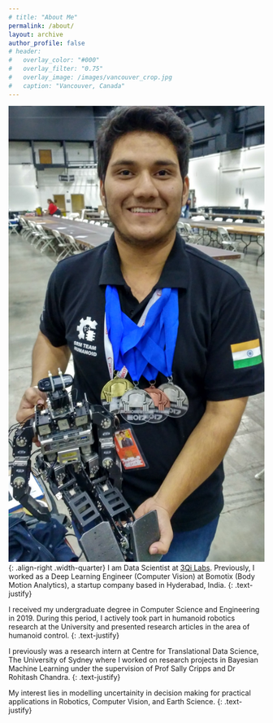 ```yaml
---
# title: "About Me"
permalink: /about/
layout: archive
author_profile: false
# header:
#   overlay_color: "#000"
#   overlay_filter: "0.75"
#   overlay_image: /images/vancouver_crop.jpg
#   caption: "Vancouver, Canada"
---
```



![demo](/images/awards/Robogames17_2.jpg){: .align-right .width-quarter}
I am Data Scientist at [3Qi Labs](http://www.3qilabs.com/). Previously, I worked as a Deep Learning Engineer (Computer Vision) at Bomotix (Body Motion Analytics), a startup company based in Hyderabad, India.
{: .text-justify}

I received my undergraduate degree in Computer Science and Engineering in 2019. During this period, I actively took part in humanoid robotics research at the University and presented research articles in the area of humanoid control.
{: .text-justify}

I previously was a research intern at Centre for Translational Data Science, The University of Sydney where I worked on research projects in Bayesian Machine Learning under the supervision of Prof Sally Cripps and Dr Rohitash Chandra.
{: .text-justify}

My interest lies in modelling uncertainity in decision making for practical applications in Robotics, Computer Vision, and Earth Science.
{: .text-justify}